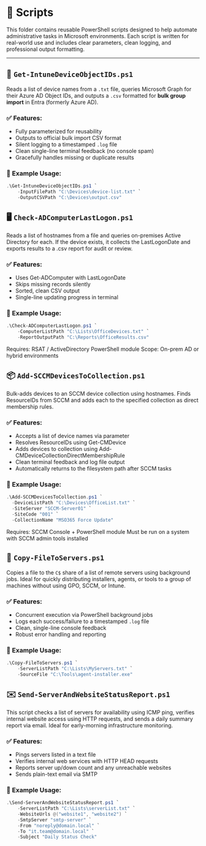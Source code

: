 # 📂 Scripts

This folder contains reusable PowerShell scripts designed to help automate administrative tasks in Microsoft environments. Each script is written for real-world use and includes clear parameters, clean logging, and professional output formatting.

---

## 🔎 `Get-IntuneDeviceObjectIDs.ps1`

Reads a list of device names from a `.txt` file, queries Microsoft Graph for their Azure AD Object IDs, and outputs a `.csv` formatted for **bulk group import** in Entra (formerly Azure AD).

### ✅ Features:
- Fully parameterized for reusability
- Outputs to official bulk import CSV format
- Silent logging to a timestamped `.log` file
- Clean single-line terminal feedback (no console spam)
- Gracefully handles missing or duplicate results

### 🧪 Example Usage:

```powershell
.\Get-IntuneDeviceObjectIDs.ps1 `
    -InputFilePath "C:\Devices\device-list.txt" `
    -OutputCSVPath "C:\Devices\output.csv"
```
## 🖥️ `Check-ADComputerLastLogon.ps1`

Reads a list of hostnames from a file and queries on-premises Active Directory for each. If the device exists, it collects the LastLogonDate and exports results to a .csv report for audit or review.

### ✅ Features:
- Uses Get-ADComputer with LastLogonDate
- Skips missing records silently
- Sorted, clean CSV output
- Single-line updating progress in terminal

### 🧪 Example Usage:

```powershell
.\Check-ADComputerLastLogon.ps1 `
    -ComputerListPath "C:\Lists\OfficeDevices.txt" `
    -ReportOutputPath "C:\Reports\OfficeResults.csv"
```
Requires: RSAT / ActiveDirectory PowerShell module
Scope: On-prem AD or hybrid environments

## 📦 `Add-SCCMDevicesToCollection.ps1`

Bulk-adds devices to an SCCM device collection using hostnames. Finds ResourceIDs from SCCM and adds each to the specified collection as direct membership rules.

### ✅ Features:
- Accepts a list of device names via parameter
- Resolves ResourceIDs using Get-CMDevice
- Adds devices to collection using Add-CMDeviceCollectionDirectMembershipRule
- Clean terminal feedback and log file output
- Automatically returns to the filesystem path after SCCM tasks

### 🧪 Example Usage:

  ```powershell
  .\Add-SCCMDevicesToCollection.ps1 `
    -DeviceListPath "C:\Devices\OfficeList.txt" `
    -SiteServer "SCCM-Server01" `
    -SiteCode "001" `
    -CollectionName "MSO365 Force Update"
  ```
  Requires: SCCM Console + PowerShell module
Must be run on a system with SCCM admin tools installed

## 📁 `Copy-FileToServers.ps1`

Copies a file to the `C$` share of a list of remote servers using background jobs. Ideal for quickly distributing installers, agents, or tools to a group of machines without using GPO, SCCM, or Intune.

### ✅ Features:
- Concurrent execution via PowerShell background jobs
- Logs each success/failure to a timestamped `.log` file
- Clean, single-line console feedback
- Robust error handling and reporting

### 🧪 Example Usage:

```powershell
.\Copy-FileToServers.ps1 `
    -ServerListPath "C:\Lists\MyServers.txt" `
    -SourceFile "C:\Tools\agent-installer.exe"
```
## ✉️ `Send-ServerAndWebsiteStatusReport.ps1`

This script checks a list of servers for availability using ICMP ping, verifies internal website access using HTTP requests, and sends a daily summary report via email. Ideal for early-morning infrastructure monitoring.

### ✅ Features:
- Pings servers listed in a text file
- Verifies internal web services with HTTP HEAD requests
- Reports server up/down count and any unreachable websites
- Sends plain-text email via SMTP

### 🧪 Example Usage:

```powershell
.\Send-ServerAndWebsiteStatusReport.ps1 `
    -ServerListPath "C:\Lists\serverList.txt" `
    -WebsiteUrls @("website1", "website2") `
    -SmtpServer "smtp-server" `
    -From "noreply@domain.local" `
    -To "it.team@domain.local" `
    -Subject "Daily Status Check"
```
